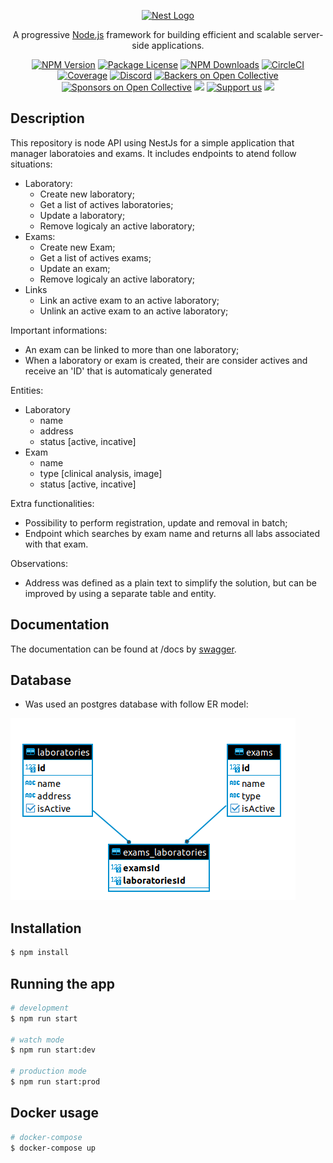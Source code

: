 <p align="center">
  <a href="http://nestjs.com/" target="blank"><img src="https://nestjs.com/img/logo_text.svg" width="320" alt="Nest Logo" /></a>
</p>

[circleci-image]: https://img.shields.io/circleci/build/github/nestjs/nest/master?token=abc123def456
[circleci-url]: https://circleci.com/gh/nestjs/nest

  <p align="center">A progressive <a href="http://nodejs.org" target="_blank">Node.js</a> framework for building efficient and scalable server-side applications.</p>
    <p align="center">
<a href="https://www.npmjs.com/~nestjscore" target="_blank"><img src="https://img.shields.io/npm/v/@nestjs/core.svg" alt="NPM Version" /></a>
<a href="https://www.npmjs.com/~nestjscore" target="_blank"><img src="https://img.shields.io/npm/l/@nestjs/core.svg" alt="Package License" /></a>
<a href="https://www.npmjs.com/~nestjscore" target="_blank"><img src="https://img.shields.io/npm/dm/@nestjs/common.svg" alt="NPM Downloads" /></a>
<a href="https://circleci.com/gh/nestjs/nest" target="_blank"><img src="https://img.shields.io/circleci/build/github/nestjs/nest/master" alt="CircleCI" /></a>
<a href="https://coveralls.io/github/nestjs/nest?branch=master" target="_blank"><img src="https://coveralls.io/repos/github/nestjs/nest/badge.svg?branch=master#9" alt="Coverage" /></a>
<a href="https://discord.gg/G7Qnnhy" target="_blank"><img src="https://img.shields.io/badge/discord-online-brightgreen.svg" alt="Discord"/></a>
<a href="https://opencollective.com/nest#backer" target="_blank"><img src="https://opencollective.com/nest/backers/badge.svg" alt="Backers on Open Collective" /></a>
<a href="https://opencollective.com/nest#sponsor" target="_blank"><img src="https://opencollective.com/nest/sponsors/badge.svg" alt="Sponsors on Open Collective" /></a>
  <a href="https://paypal.me/kamilmysliwiec" target="_blank"><img src="https://img.shields.io/badge/Donate-PayPal-ff3f59.svg"/></a>
    <a href="https://opencollective.com/nest#sponsor"  target="_blank"><img src="https://img.shields.io/badge/Support%20us-Open%20Collective-41B883.svg" alt="Support us"></a>
  <a href="https://twitter.com/nestframework" target="_blank"><img src="https://img.shields.io/twitter/follow/nestframework.svg?style=social&label=Follow"></a>
</p>
  <!--[![Backers on Open Collective](https://opencollective.com/nest/backers/badge.svg)](https://opencollective.com/nest#backer)
  [![Sponsors on Open Collective](https://opencollective.com/nest/sponsors/badge.svg)](https://opencollective.com/nest#sponsor)-->

## Description

This repository is node API using NestJs for a simple application that manager laboratoies and exams.
It includes endpoints to atend follow situations:

  - Laboratory:
    - Create new laboratory;
    - Get a list of actives laboratories;
    - Update a laboratory;
    - Remove logicaly an active laboratory;
  - Exams:
    - Create new Exam;
    - Get a list of actives exams;
    - Update an exam;
    - Remove logicaly an active laboratory;
  - Links
    - Link an active exam to an active laboratory;
    - Unlink an active exam to an active laboratory;
  
  Important informations:
   - An exam can be linked to more than one laboratory;
   - When a laboratory or exam is created, their are consider actives and receive an 'ID' that is automaticaly generated

  Entities:
   - Laboratory
     - name
     - address
     - status [active, incative]
   - Exam
     - name
     - type [clinical analysis, image]
     - status [active, incative]

  Extra functionalities:
   - Possibility to perform registration, update and removal in batch;
   - Endpoint which searches by exam name and returns all labs associated with that exam.

Observations:
 - Address was defined as a plain text to simplify the solution, but can be improved by using a separate table and entity.

## Documentation
The documentation can be found at /docs by 
[swagger](https://wa-laboratory.herokuapp.com/docs/).

## Database
 - Was used an postgres database with follow ER model:

 ![ER model](https://raw.githubusercontent.com/DavidMoura07/wa-laboratorio-api/master/Documentation/images/ER%20Model.png)
 
## Installation

```bash
$ npm install
```

## Running the app

```bash
# development
$ npm run start

# watch mode
$ npm run start:dev

# production mode
$ npm run start:prod
```

## Docker usage

```bash
# docker-compose
$ docker-compose up
```

